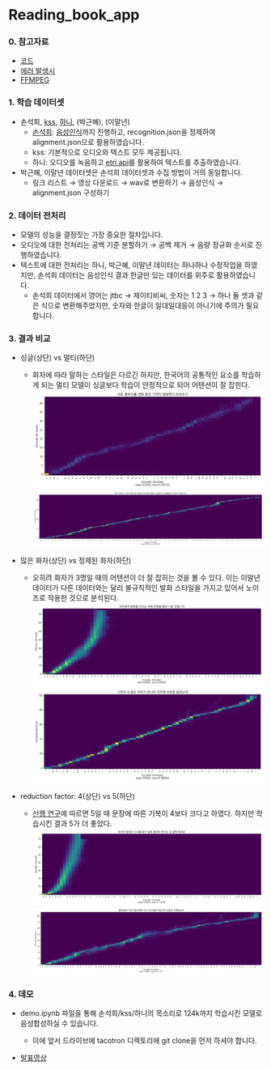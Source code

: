 # Reading_book_app

### 0. 참고자료
- [코드](https://github.com/GSByeon/multi-speaker-tacotron-tensorflow)
- [에러 발생시](https://github.com/carpedm20/multi-speaker-tacotron-tensorflow/issues)
- [FFMPEG](https://blog.naver.com/chandong83/222095346417)


### 1. 학습 데이터셋
- 손석희, [kss](https://www.kaggle.com/bryanpark/korean-single-speaker-speech-dataset), [하니](https://audioclip.naver.com/audiobooks/901DFE68BC), (박근혜), (이말년)
  - [손석희](https://github.com/GSByeon/multi-speaker-tacotron-tensorflow): [음성인식](https://cloud.google.com/speech-to-text/docs/?hl=ko)까지 진행하고, recognition.json을 정제하여 alignment.json으로 활용하였습니다.
  - kss: 기본적으로 오디오와 텍스트 모두 제공됩니다.
  - 하니: 오디오를 녹음하고 [etri api](https://aiopen.etri.re.kr/guide_recognition.php)를 활용하여 텍스트를 추출하였습니다.
- 박근혜, 이말년 데이터셋은 손석희 데이터셋과 수집 방법이 거의 동일합니다.
  - 링크 리스트 → 영상 다운로드 → wav로 변환하기 → 음성인식 → alignment.json 구성하기
  
  
### 2. 데이터 전처리
- 모델의 성능을 결정짓는 가장 중요한 절차입니다.
- 오디오에 대한 전처리는 공백 기준 분할하기 → 공백 제거 → 음량 정규화 순서로 진행하였습니다.
- 텍스트에 대한 전처리는 하니, 박근혜, 이말년 데이터는 하나하나 수정작업을 하였지만, 손석희 데이터는 음성인식 결과 한글만 있는 데이터를 위주로 활용하였습니다.
  - 손석희 데이터에서 영어는 jtbc → 제이티비씨, 숫자는 1 2 3 → 하나 둘 셋과 같은 식으로 변환해주었지만, 숫자와 한글이 일대일대응이 아니기에 주의가 필요합니다.


### 3. 결과 비교
- 싱글(상단) vs 멀티(하단)
  - 화자에 따라 말하는 스타일은 다르긴 하지만, 한국어의 공통적인 요소를 학습하게 되는 멀티 모델이 싱글보다 학습이 안정적으로 되어 어텐션이 잘 잡힌다.
![nn](./results/single.png)
![nn](./results/multi.png)

- 많은 화자(상단) vs 정제된 화자(하단)
  - 오히려 화자가 3명일 때의 어텐션이 더 잘 잡히는 것을 볼 수 있다. 이는 이말년 데이터가 다른 데이터와는 달리 불규칙적인 발화 스타일을 가지고 있어서 노이즈로 작용한 것으로 분석된다.
![nn](./results/five.png)
![nn](./results/three.png)

- reduction factor: 4(상단) vs 5(하단)
  - [선행 연구](https://www.eksss.org/archive/view_article?pid=pss-10-1-39)에 따르면 5일 때 문장에 따른 기복이 4보다 크다고 하였다. 하지만 학습시킨 결과 5가 더 좋았다.
![nn](./results/reduction4.png)
![nn](./results/reduction5.png)

### 4. 데모
- demo.ipynb 파일을 통해 손석희/kss/하니의 목소리로 124k까지 학습시킨 모델로 음성합성하실 수 있습니다.
  - 이에 앞서 드라이브에 tacotron 디렉토리에 git clone을 먼저 하셔야 합니다.
  

- [발표영상](https://www.youtube.com/watch?v=03clOvhhbF8&ab_channel=YBIGTA)
